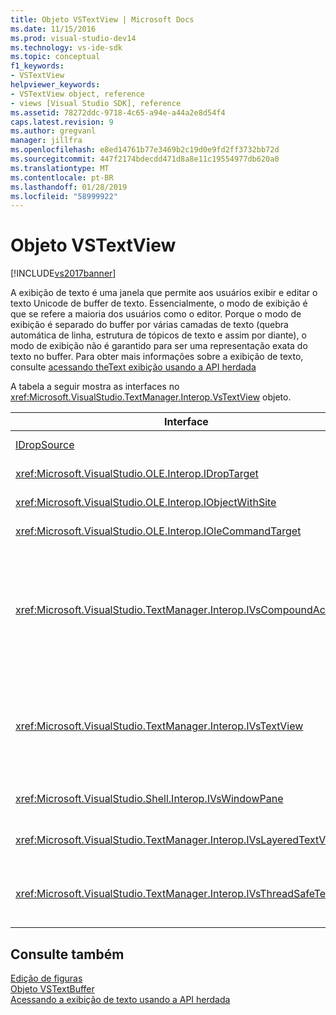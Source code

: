 ```yaml
---
title: Objeto VSTextView | Microsoft Docs
ms.date: 11/15/2016
ms.prod: visual-studio-dev14
ms.technology: vs-ide-sdk
ms.topic: conceptual
f1_keywords:
- VSTextView
helpviewer_keywords:
- VSTextView object, reference
- views [Visual Studio SDK], reference
ms.assetid: 78272ddc-9718-4c65-a94e-a44a2e8d54f4
caps.latest.revision: 9
ms.author: gregvanl
manager: jillfra
ms.openlocfilehash: e8ed14761b77e3469b2c19d0e9fd2ff3732bb72d
ms.sourcegitcommit: 447f2174bdecdd471d8a8e11c19554977db620a0
ms.translationtype: MT
ms.contentlocale: pt-BR
ms.lasthandoff: 01/28/2019
ms.locfileid: "58999922"
---
```

# <a name="vstextview-object"></a>Objeto VSTextView
[!INCLUDE[vs2017banner](../includes/vs2017banner.md)]

A exibição de texto é uma janela que permite aos usuários exibir e editar o texto Unicode de buffer de texto. Essencialmente, o modo de exibição é que se refere a maioria dos usuários como o editor. Porque o modo de exibição é separado do buffer por várias camadas de texto (quebra automática de linha, estrutura de tópicos de texto e assim por diante), o modo de exibição não é garantido para ser uma representação exata do texto no buffer. Para obter mais informações sobre a exibição de texto, consulte [acessando theText exibição usando a API herdada](../extensibility/accessing-thetext-view-by-using-the-legacy-api.md)  
  
 A tabela a seguir mostra as interfaces no <xref:Microsoft.VisualStudio.TextManager.Interop.VsTextView> objeto.  
  
|Interface|Descrição|  
|---------------|-----------------|  
|[IDropSource](/windows/desktop/api/oleidl/nn-oleidl-idropsource)|Interface OLE padrão.|  
|<xref:Microsoft.VisualStudio.OLE.Interop.IDropTarget>|Interface OLE padrão.|  
|<xref:Microsoft.VisualStudio.OLE.Interop.IObjectWithSite>|Interface OLE padrão.|  
|<xref:Microsoft.VisualStudio.OLE.Interop.IOleCommandTarget>|Interface OLE padrão.|  
|<xref:Microsoft.VisualStudio.TextManager.Interop.IVsCompoundAction>|Permite a criação de ações compostas (ou seja, ações que são agrupadas em uma unidade de desfazer/refazer único).|  
|<xref:Microsoft.VisualStudio.TextManager.Interop.IVsTextView>|Fornece os métodos básicos para gerenciar e acessar o modo de exibição. `IVsTextView` não é thread-safe.|  
|<xref:Microsoft.VisualStudio.Shell.Interop.IVsWindowPane>|Cria e gerencia um painel de janela.|  
|<xref:Microsoft.VisualStudio.TextManager.Interop.IVsLayeredTextView>|Interage com as camadas de texto.|  
|<xref:Microsoft.VisualStudio.TextManager.Interop.IVsThreadSafeTextView>|Executa operações no modo de exibição de um thread diferente.|  
  
## <a name="see-also"></a>Consulte também  
 [Edição de figuras](http://msdn.microsoft.com/f08872bd-fd9c-4e36-8cf2-a2a2622ef986)   
 [Objeto VSTextBuffer](../extensibility/vstextbuffer-object.md)   
 [Acessando a exibição de texto usando a API herdada](../extensibility/accessing-thetext-view-by-using-the-legacy-api.md)
